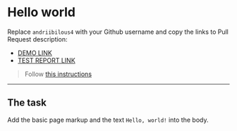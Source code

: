 # Hello world
Replace `andriibilous4` with your Github username and copy the links to Pull Request description:
- [DEMO LINK](https://andriibilous4.github.io/layout_hello-world/)
- [TEST REPORT LINK](https://andriibilous4.github.io/layout_hello-world/report/html_report/)

> Follow [this instructions](https://mate-academy.github.io/layout_task-guideline/#how-to-solve-the-layout-tasks-on-github)
___

## The task 
Add the basic page markup and the text `Hello, world!` into the body.
